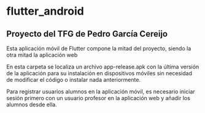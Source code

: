 # flutter_android

## Proyecto del TFG de Pedro García Cereijo

Esta aplicación móvil de Flutter compone la mitad del proyecto, siendo la otra mitad la aplicación web

En esta carpeta se localiza un archivo app-release.apk con la última versión de la aplicación para su instalación en dispositivos móviles sin necesidad de modificar el código o instalar nada anteriormente.

Para registrar usuarios alumnos en la aplicación móvil, es necesario iniciar sesión primero con un usuario profesor en la aplicación web y añadir los alumnos desde ella.
